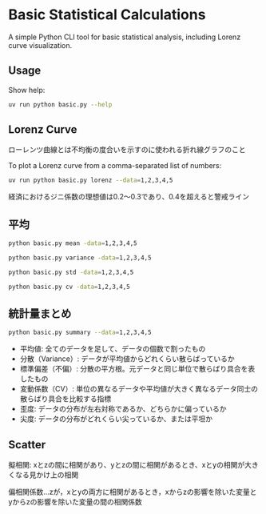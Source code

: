 # Basic Statistical Calculations

A simple Python CLI tool for basic statistical analysis, including Lorenz curve visualization.

## Usage

Show help:
```bash
uv run python basic.py --help
```

## Lorenz Curve

ローレンツ曲線とは不均衡の度合いを示すのに使われる折れ線グラフのこと

To plot a Lorenz curve from a comma-separated list of numbers:
```bash
uv run python basic.py lorenz --data=1,2,3,4,5
```

経済におけるジニ係数の理想値は0.2～0.3であり、0.4を超えると警戒ライン

## 平均

```bash
python basic.py mean -data=1,2,3,4,5

python basic.py variance -data=1,2,3,4,5

python basic.py std -data=1,2,3,4,5

python basic.py cv -data=1,2,3,4,5
```

## 統計量まとめ

```bash
python basic.py summary --data=1,2,3,4,5
```

- 平均値: 全てのデータを足して、データの個数で割ったもの
- 分散（Variance）: データが平均値からどれくらい散らばっているか
- 標準偏差（不偏）: 分散の平方根。元データと同じ単位で散らばり具合を表したもの
- 変動係数（CV）: 単位の異なるデータや平均値が大きく異なるデータ同士の散らばり具合を比較する指標
- 歪度: データの分布が左右対称であるか、どちらかに偏っているか
- 尖度: データの分布がどれくらい尖っているか、または平坦か


## Scatter

擬相関: xとzの間に相関があり、yとzの間に相関があるとき、xとyの相関が大きくなる見かけ上の相関

偏相関係数…zが，xとyの両方に相関があるとき，xからzの影響を除いた変量とyからzの影響を除いた変量の間の相関係数